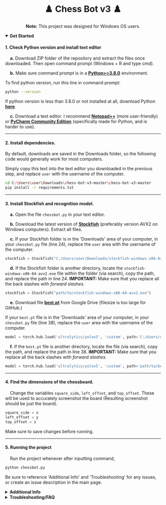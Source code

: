 <div align="center">
  <h1>♟️ Chess Bot v3 ♟️</h1>
  
  **Note:** This project was designed for Windows OS users.
<div align="left"> 
  
<details open>
<summary><b>Get Started</b></summary>

<h4>1. Check Python version and install text editor</h4>

&nbsp;&nbsp;&nbsp;&nbsp;**a.** Download ZIP folder of the repository and extract the files once downloaded. Then open command prompt (Windows + R and type cmd). 

&nbsp;&nbsp;&nbsp;&nbsp;**b.** Make sure command prompt is in a [**Python>=3.8.0**](https://www.python.org/) environment.

To find python version, run this line in command prompt:

```bash
python --version
```
If python version is less than 3.8.0 or not installed at all, download Python [**here**](https://www.python.org/).

&nbsp;&nbsp;&nbsp;&nbsp;**c.** Download a text editor. I recommend [**Notepad++**](https://notepad-plus-plus.org/downloads/) (more user-friendly) or [**PyCharm Community Edition**](https://www.jetbrains.com/pycharm/download/?section=windows#section=windows) (specifically made for Python, and is harder to use).

<hr>

<h4>2. Install dependencies.</h4>

By default, downloads are saved in the Downloads folder, so the following code would generally work for most computers. 

Simply copy this text into the text editor you downloaded in the previous step, and replace `user` with the username of the computer.

  ```bash
  cd C:\Users\user\Downloads\chess-bot-v3-master\chess-bot-v3-master
  pip install -r requirements.txt
  ```

<hr>

<h4>3. Install Stockfish and recognition model.</h4>

&nbsp;&nbsp;&nbsp;&nbsp;**a.** Open the file `chessbot.py` in your text editor.

&nbsp;&nbsp;&nbsp;&nbsp;**b.** Download the latest version of [**Stockfish**](https://stockfishchess.org/download/) (preferably version AVX2 on Windows computers). Extract all files.

&nbsp;&nbsp;&nbsp;&nbsp;**c.** If your Stockfish folder is in the 'Downloads' area of your computer, in your `chessbot.py` file (line 24), replace the `user` area with the username of the computer.

```python
stockfish = Stockfish("C:/Users/user/Downloads/stockfish-windows-x86-64-avx2/stockfish/stockfish-windows-x86-64-avx2.exe")
```

&nbsp;&nbsp;&nbsp;&nbsp;**d.** If the Stockfish folder is another directory, locate the `stockfish-windows-x86-64-avx2.exe` file within the folder (via search), copy the path, and replace the path in line 24.
**IMPORTANT:** Make sure that you replace all the back slashes with _forward slashes._

```python
stockfish = Stockfish("path/to/stockfish-windows-x86-64-avx2.exe")
```

&nbsp;&nbsp;&nbsp;&nbsp;**e.** Download file [**best.pt**](https://drive.google.com/file/d/1qWDevhJstvmbeFPu9nRYgxwbgm6eo1My/view?usp=sharing) from Google Drive (filesize is too large for GitHub.)

If your `best.pt` file is in the 'Downloads' area of your computer, in your `chessbot.py` file (line 38), replace the `user` area with the username of the computer.

```python
model = torch.hub.load('ultralytics/yolov5', 'custom', path='C:/Users/user/Downloads/best.pt')
```

&nbsp;&nbsp;&nbsp;&nbsp;**f.** If the `best.pt` file is another directory, locate the file (via search), copy the path, and replace the path in line 38.
**IMPORTANT:** Make sure that you replace all the back slashes with _forward slashes._

```python
model = torch.hub.load('ultralytics/yolov5', 'custom', path='path/to/best.pt')
```

<hr>

<h4>4. Find the dimensions of the chessboard.</h4>

&nbsp;&nbsp;&nbsp;&nbsp;Change the variables `square_side`, `left_offset`, and `top_offset`. These will be used to accurately screenshot the board (Resulting screenshot should be just the board).

```python
square_side = x
left_offset = y
top_offset = z
```

Make sure to save changes before running.

<hr>

<h4>5. Running the project</h4>

&nbsp;&nbsp;&nbsp;&nbsp;Run the project whenever after inputting command,

  ```bash
  python chessbot.py
  ```

Be sure to reference 'Additional Info' and 'Troubleshooting' for any issues, or create an issue description in the main page.

</details>
<details>
  
<summary><b>Additional Info</b></summary>

<h4>please help me out here CJ</h4>

CJ will help me see what else to add to the [`requirements.txt`](https://github.com/Thegladster/chess-bot-v3/blob/master/requirements.txt) file because I don't really know yet, note add pyautogui

After installing requirements, if command prompt is reopened, the folder has to be directed into to find the python code.

  ```bash
  cd chess-bot-v3-master
  python chessbot.py
  ```

</details>
<details>

<summary><b>Troubleshooting/FAQ</b></summary>

<h4>1.</h4>

If you receive error `ModuleNotFoundError`, make sure that file [`requirements.txt`](https://github.com/Thegladster/chess-bot-v3/blob/master/requirements.txt) is uploaded to the directory,

```bash
cd chess-bot-v3-master
pip install -r requirements.txt
```

Or try uploading yourself through `pip`, simply through

```bash
pip install [title]
```
with `title` being the name of the missing module.

<h4>2.</h4> If, when inputting this command into command prompt,

 ```bash
  cd C:\Users\user\Downloads\chess-bot-v3-master\chess-bot-v3-master
  pip install -r requirements.txt
  ```

the error arises,

```bash
The system cannot find the path specified.
```

find the `chess-bot-v3-master` folder, double click, find the secondary `chess-bot-v3-master` folder underneath, right-click the folder, and select 'Copy as Path'.

Run this code in command prompt, but replace line `path/to/chess-bot-v3-master` with the path you copied.

  ```bash
  # Example
  cd path/to/chess-bot-v3-master
  pip install -r requirements.txt
  ```
</details>
